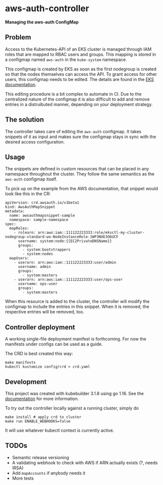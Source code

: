# aws-auth-controller
**Managing the aws-auth ConfigMap**

## Problem

Access to the Kubernetes-API of an EKS cluster is managed through IAM roles
that are mapped to RBAC users and groups. This mapping is stored in a configmap
named `aws-auth` in the `kube-system` namespace.

This configmap is created by EKS as soon as the first nodegroup is created so
that the nodes themselves can access the API. To grant access for other users,
this configmap needs to be edited. The details are found in the
[EKS documentation](https://docs.aws.amazon.com/eks/latest/userguide/add-user-role.html).

This editing procedure is a bit complex to automate in CI. Due to the
centralized nature of the configmap it is also difficult to add and remove
entries in a distruibuted manner, depending on your deployment strategy.

## The solution

The controller takes care of editing the `aws-auth` configmap. It takes
snippets of it as input and makes sure the configmap stays in sync with
the desired access configuration.

## Usage

The snippets are defined in custom resources that can be placed in any
namespace throughout the cluster. They follow the same semantics as the
`aws-auth` configmap itself.

To pick up on the example from the AWS documentation, that snippet would
look like this in the CR:

    apiVersion: crd.awsauth.io/v1beta1
    kind: AwsAuthMapSnippet
    metadata:
      name: awsauthmapsnippet-sample
      namespace: sample-namespace
    spec:
      mapRoles:
        - rolearn: arn:aws:iam::111122223333:role/eksctl-my-cluster-nodegroup-standard-wo-NodeInstanceRole-1WP3NUE3O6UCF
          username: system:node:{{EC2PrivateDNSName}}
          groups:
            - system:bootstrappers
            - system:nodes
      mapUsers:
        - userarn: arn:aws:iam::111122223333:user/admin
          username: admin
          groups:
            - system:masters
        - userarn: arn:aws:iam::111122223333:user/ops-user
          username: ops-user
          groups:
            - system:masters

When this resource is added to the cluster, the controller will modify the
configmap to include the entries in this snippet. When it is removed, the
respective entries will be removed, too.

## Controller deployment

A working single-file deployment manifest is forthcoming. For now the
manifests under configs can be used as a guide.

The CRD is best created this way:

    make manifests
    kubectl kustomize config/crd > crd.yaml

## Development

This project was created with kubebuilder 3.1.8 using go 1.16. See the
[documentation](https://kubebuilder.io/) for more information.

To try out the controller locally against a running cluster, simply do

    make install # apply crd to cluster
    make run ENABLE_WEBHOOKS=false

It will use whatever kubectl context is currently active.

## TODOs

  * Semantic release versioning
  * A validating webhook to check with AWS if ARN actually exists (?, needs IRSA)
  * Add `mapAccounts` if anybody needs it
  * More tests

